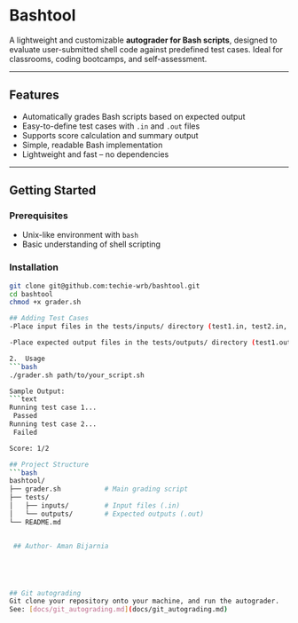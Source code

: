 # Bashtool

A lightweight and customizable **autograder for Bash scripts**, designed to evaluate user-submitted shell code against predefined test cases. Ideal for classrooms, coding bootcamps, and self-assessment.

---

## Features

-  Automatically grades Bash scripts based on expected output
-  Easy-to-define test cases with `.in` and `.out` files
-  Supports score calculation and summary output
-  Simple, readable Bash implementation
-  Lightweight and fast – no dependencies

---

## Getting Started

### Prerequisites

- Unix-like environment with `bash`
- Basic understanding of shell scripting

###  Installation

```bash
git clone git@github.com:techie-wrb/bashtool.git
cd bashtool
chmod +x grader.sh

## Adding Test Cases
-Place input files in the tests/inputs/ directory (test1.in, test2.in, ...)

-Place expected output files in the tests/outputs/ directory (test1.out, test2.out, ...)

2.  Usage
```bash
./grader.sh path/to/your_script.sh

Sample Output:
```text
Running test case 1...
 Passed
Running test case 2...
 Failed

Score: 1/2

## Project Structure
```bash 
bashtool/
├── grader.sh           # Main grading script
├── tests/
│   ├── inputs/         # Input files (.in)
│   └── outputs/        # Expected outputs (.out)
└── README.md


 ## Author- Aman Bijarnia





## Git autograding 
Git clone your repository onto your machine, and run the autograder.
See: [docs/git_autograding.md](docs/git_autograding.md)

